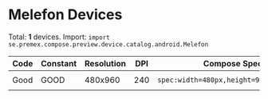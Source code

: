 # Melefon Devices

Total: **1** devices. Import: `import se.premex.compose.preview.device.catalog.android.Melefon`

| Code | Constant | Resolution | DPI | Compose Spec | Preview Usage |
|------|----------|------------|-----|-------------|---------------|
| Good | GOOD | 480x960 | 240 | `spec:width=480px,height=960px,dpi=240` | `@Preview(device = Melefon.GOOD)` |

<!-- Generated automatically. Do not edit manually. -->
